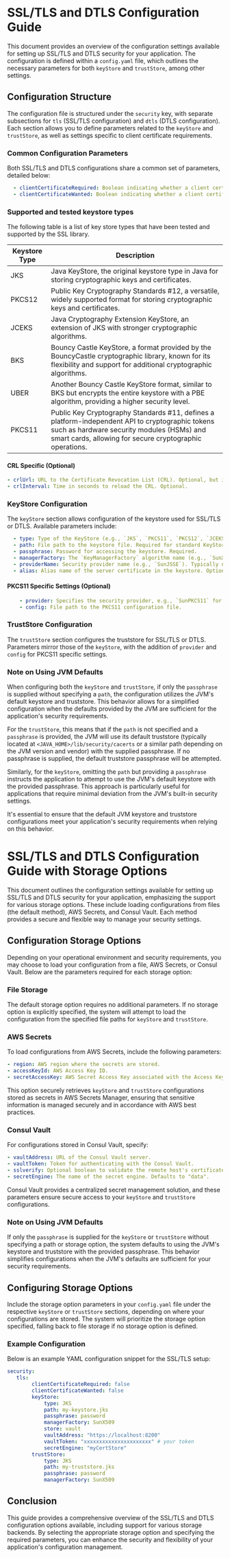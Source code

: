 # SSL/TLS and DTLS Configuration Guide

This document provides an overview of the configuration settings available for setting up SSL/TLS and DTLS security for your application. The configuration is defined within a `config.yaml` file, which outlines the necessary parameters for both `keyStore` and `trustStore`, among other settings.

## Configuration Structure

The configuration file is structured under the `security` key, with separate subsections for `tls` (SSL/TLS configuration) and `dtls` (DTLS configuration). Each section allows you to define parameters related to the `keyStore` and `trustStore`, as well as settings specific to client certificate requirements.

### Common Configuration Parameters

Both SSL/TLS and DTLS configurations share a common set of parameters, detailed below:

```YAML
  - clientCertificateRequired: Boolean indicating whether a client certificate is required for connection. Set to `false` by default.
  - clientCertificateWanted: Boolean indicating whether a client certificate is requested but not required. Set to `false` by default.
```

### Supported and tested keystore types

The following table is a list of key  store types that have been tested and supported by the SSL library.

| Keystore Type | Description                                                                                      |
|---------------|--------------------------------------------------------------------------------------------------|
| JKS           | Java KeyStore, the original keystore type in Java for storing cryptographic keys and certificates. |
| PKCS12        | Public Key Cryptography Standards #12, a versatile, widely supported format for storing cryptographic keys and certificates. |
| JCEKS         | Java Cryptography Extension KeyStore, an extension of JKS with stronger cryptographic algorithms. |
| BKS           | Bouncy Castle KeyStore, a format provided by the BouncyCastle cryptographic library, known for its flexibility and support for additional cryptographic algorithms. |
| UBER          | Another Bouncy Castle KeyStore format, similar to BKS but encrypts the entire keystore with a PBE algorithm, providing a higher security level. |
| PKCS11        | Public Key Cryptography Standards #11, defines a platform-independent API to cryptographic tokens such as hardware security modules (HSMs) and smart cards, allowing for secure cryptographic operations. |

#### CRL Specific (Optional)
```YAML
- crlUrl: URL to the Certificate Revocation List (CRL). Optional, but if supplied, will load the CRL to confirm that the certificates are not revoked.
- crlInterval: Time in seconds to reload the CRL. Optional.
```

### KeyStore Configuration

The `keyStore` section allows configuration of the keystore used for SSL/TLS or DTLS. Available parameters include:

```YAML
  - type: Type of the KeyStore (e.g., `JKS`, `PKCS11`, `PKCS12`, `JCEKS`, `BKS`, `UBER`). Required.
  - path: File path to the keystore file. Required for standard KeyStore types except `PKCS11`.
  - passphrase: Password for accessing the keystore. Required.
  - managerFactory: The `KeyManagerFactory` algorithm name (e.g., `SunX509`). Required.
  - providerName: Security provider name (e.g., `SunJSSE`). Typically not required for standard keystores.
  - alias: Alias name of the server certificate in the keystore. Optional.
```
#### PKCS11 Specific Settings (Optional)
```YAML
    - provider: Specifies the security provider, e.g., `SunPKCS11` for PKCS11 keystores.
    - config: File path to the PKCS11 configuration file.
```

### TrustStore Configuration

The `trustStore` section configures the truststore for SSL/TLS or DTLS. Parameters mirror those of the `keyStore`, with the addition of `provider` and `config` for PKCS11 specific settings.

### Note on Using JVM Defaults

When configuring both the `keyStore` and `trustStore`, if only the `passphrase` is supplied without specifying a `path`, the configuration utilizes the JVM's default keystore and truststore. This behavior allows for a simplified configuration when the defaults provided by the JVM are sufficient for the application's security requirements.

For the `trustStore`, this means that if the `path` is not specified and a `passphrase` is provided, the JVM will use its default truststore (typically located at `<JAVA_HOME>/lib/security/cacerts` or a similar path depending on the JVM version and vendor) with the supplied passphrase. If no passphrase is supplied, the default truststore passphrase will be attempted.

Similarly, for the `keyStore`, omitting the `path` but providing a `passphrase` instructs the application to attempt to use the JVM's default keystore with the provided passphrase. This approach is particularly useful for applications that require minimal deviation from the JVM's built-in security settings.

It's essential to ensure that the default JVM keystore and truststore configurations meet your application's security requirements when relying on this behavior.


# SSL/TLS and DTLS Configuration Guide with Storage Options

This document outlines the configuration settings available for setting up SSL/TLS and DTLS security for your application, emphasizing the support for various storage options. These include loading configurations from files (the default method), AWS Secrets, and Consul Vault. Each method provides a secure and flexible way to manage your security settings.

## Configuration Storage Options

Depending on your operational environment and security requirements, you may choose to load your configuration from a file, AWS Secrets, or Consul Vault. Below are the parameters required for each storage option:

### File Storage

The default storage option requires no additional parameters. If no storage option is explicitly specified, the system will attempt to load the configuration from the specified file paths for `keyStore` and `trustStore`.

### AWS Secrets

To load configurations from AWS Secrets, include the following parameters:
``` YAML
- region: AWS region where the secrets are stored.
- accessKeyId: AWS Access Key ID.
- secretAccessKey: AWS Secret Access Key associated with the Access Key ID.
```

This option securely retrieves `keyStore` and `trustStore` configurations stored as secrets in AWS Secrets Manager, ensuring that sensitive information is managed securely and in accordance with AWS best practices.

### Consul Vault

For configurations stored in Consul Vault, specify:
``` YAML
- vaultAddress: URL of the Consul Vault server.
- vaultToken: Token for authenticating with the Consul Vault.
- sslverify: Optional boolean to validate the remote host's certificate. Defaults to true.
- secretEngine: The name of the secret engine. Defaults to "data".
```

Consul Vault provides a centralized secret management solution, and these parameters ensure secure access to your `keyStore` and `trustStore` configurations.

### Note on Using JVM Defaults

If only the `passphrase` is supplied for the `keyStore` or `trustStore` without specifying a path or storage option, the system defaults to using the JVM's keystore and truststore with the provided passphrase. This behavior simplifies configurations when the JVM's defaults are sufficient for your security requirements.

## Configuring Storage Options

Include the storage option parameters in your `config.yaml` file under the respective `keyStore` or `trustStore` sections, depending on where your configurations are stored. The system will prioritize the storage option specified, falling back to file storage if no storage option is defined.


### Example Configuration

Below is an example YAML configuration snippet for the SSL/TLS setup:

```YAML
security:
   tls:
        clientCertificateRequired: false
        clientCertificateWanted: false
        keyStore:
            type: JKS
            path: my-keystore.jks
            passphrase: password
            managerFactory: SunX509
            store: vault
            vaultAddress: "https://localhost:8200"
            vaultToken: "xxxxxxxxxxxxxxxxxxxxxx" # your token
            secretEngine: "myCertStore"
        trustStore:
            type: JKS
            path: my-truststore.jks
            passphrase: password
            managerFactory: SunX509
```


## Conclusion

This guide provides a comprehensive overview of the SSL/TLS and DTLS configuration options available, including support for various storage backends. By selecting the appropriate storage option and specifying the required parameters, you can enhance the security and flexibility of your application's configuration management.
